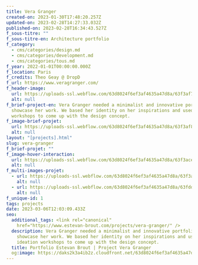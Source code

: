 ```yaml
---
title: Vera Granger
created-on: 2023-01-30T17:48:20.257Z
updated-on: 2023-02-28T14:27:33.032Z
published-on: 2023-02-28T16:34:43.527Z
f_sous-titre: ""
f_sous-titre-en: Architecture portfolio
f_category:
  - cms/categories/design.md
  - cms/categories/development.md
  - cms/categories/tous.md
f_year: 2022-01-01T00:00:00.000Z
f_location: Paris
f_credits: Theo Geay @ DropD
f_url: https://www.veragranger.com/
f_header-image:
  url: https://uploads-ssl.webflow.com/63d8024f6ef3af4635a47d8a/63f3af7794786bdfea205c21_63f3aef6ef8a2d3e5c299525_img1.webp
  alt: null
f_brief-project-en: Vera Granger needed a minimalist and innovative portfolio to
  showcase her work. We based her identity on her inspirations and used ideation
  workshops to come up with the design concept.
f_image-brief-projet:
  url: https://uploads-ssl.webflow.com/63d8024f6ef3af4635a47d8a/63f3af81c03bb8fbc9d240e0_63f3aef585e5e452567afd2c_img3.webp
  alt: null
layout: "[projects].html"
slug: vera-granger
f_brief-projet: ""
f_image-hover-interaction:
  url: https://uploads-ssl.webflow.com/63d8024f6ef3af4635a47d8a/63f3ace742d1b765cc4012b5_hoverimg.webp
  alt: null
f_multi-images-projet:
  - url: https://uploads-ssl.webflow.com/63d8024f6ef3af4635a47d8a/63f3af8386cb6f902401e543_63f3aef50e62e5dff944b051_img2.webp
    alt: null
  - url: https://uploads-ssl.webflow.com/63d8024f6ef3af4635a47d8a/63fddffc4c92901bf253a5d1_63fddf1cf9139267ce0ceba3_Screenshot_2.webp
    alt: null
f_unique-id: 1
tags: projects
date: 2023-03-06T12:03:09.433Z
seo:
  additional_tags: <link rel="canonical"
    href="https://www.estevan-brout.com/projects/vera-granger/" />
  description: Vera Granger needed a minimalist and innovative portfolio to
    showcase her work. We based her identity on her inspirations and used
    ideation workshops to come up with the design concept.
  title: Portfolio Estevan Brout | Project Vera Granger
  og:image: https://daks2k3a4ib2z.cloudfront.net/63d8024f6ef3af4635a47d8a/64020868969f220615e8c26a_63f3af7794786bdfea205c21_63f3aef6ef8a2d3e5c299525_img1-p-500.webp
---
```

